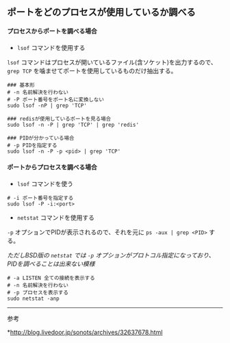 ## ポートをどのプロセスが使用しているか調べる

#### プロセスからポートを調べる場合

* `lsof` コマンドを使用する

`lsof` コマンドはプロセスが開いているファイル(含ソケット)を出力するので、 `grep TCP` を噛ませてポートを使用しているものだけ抽出する。

```
### 基本形
# -n 名前解決を行わない
# -P ポート番号をポート名に変換しない
sudo lsof -nP | grep 'TCP'

### redisが使用しているポートを見る場合
sudo lsof -n -P | grep 'TCP' | grep 'redis'

### PIDが分かっている場合
# -p PIDを指定する
sudo lsof -n -P -p <pid> | grep 'TCP'
```

#### ポートからプロセスを調べる場合

* `lsof` コマンドを使う

```
# -i ポート番号を指定する
sudo lsof -P -i:<port>
```

* `netstat` コマンドを使用する

`-p` オプションでPIDが表示されるので、それを元に `ps -aux | grep <PID>` する。

_ただしBSD版の `netstat` では `-p` オプションがプロトコル指定になっており、PIDを調べることは出来ない模様_

```
# -a LISTEN 全ての接続を表示する
# -n 名前解決を行わない
# -p プロセスを表示する
sudo netstat -anp
```

---

参考

*http://blog.livedoor.jp/sonots/archives/32637678.html
